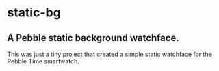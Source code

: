 # static-bg
A Pebble static background watchface.
------------------
This was just a tiny project that created a simple static watchface for the Pebble Time smartwatch.
